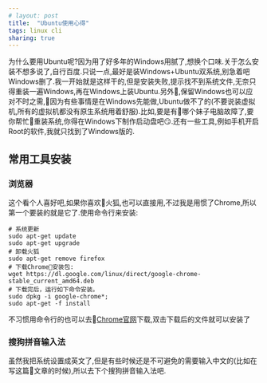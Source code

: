 ```yaml
---
# layout: post
title:  "Ubuntu使用心得"
tags: linux cli
sharing: true
---
```

为什么要用Ubuntu呢?因为用了好多年的Windows用腻了,想换个口味.关于怎么安装不想多说了,自行百度.只说一点,最好是装Windows+Ubuntu双系统,别急着吧Windows删了.我一开始就是这样干的,但是安装失败,提示找不到系统文件,无奈只得重装一遍Windows,再在Windows上装Ubuntu.另外,保留Windows也可以应对不时之需,因为有些事情是在Windows先能做,Ubuntu做不了的(不要说装虚拟机,所有的虚拟机都没有原生系统用着舒服).比如,要是有哪个妹子电脑故障了,要你帮忙重装系统,你得在Windows下制作启动盘吧😏.还有一些工具,例如手机开启Root的软件,我就只找到了Windows版的.

## 常用工具安装
### 浏览器
这个看个人喜好吧,如果你喜欢火狐,也可以直接用,不过我是用惯了Chrome,所以第一个要装的就是它了.使用命令行来安装:
```shell
# 系统更新
sudo apt-get update 
sudo apt-get upgrade
# 卸载火狐
sudo apt-get remove firefox
# 下载Chrome安装包: 
wget https://dl.google.com/linux/direct/google-chrome-stable_current_amd64.deb 
# 下载完后，运行如下命令安装。 
sudo dpkg -i google-chrome*; 
sudo apt-get -f install
```
不习惯用命令行的也可以去[Chrome官网](https://www.google.com/chrome/)下载,双击下载后的文件就可以安装了
### 搜狗拼音输入法
虽然我把系统设置成英文了,但是有些时候还是不可避免的需要输入中文的(比如在写这篇文章的时候),所以去下个搜狗拼音输入法吧.

